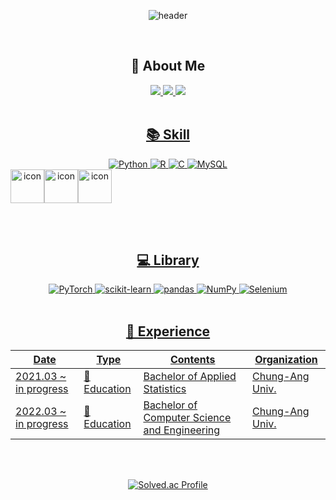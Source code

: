 <br><br>

<div align = "center">


![header](https://capsule-render.vercel.app/api?type=waving&color=d8bfd8&height=150&section=header&text=Welcome%20to%20Hyeyeon's%20Github%20👋&fontSize=30&animation=twinkling&fontColor=ffffff)

<br>

## 👻 About Me
<a href="hyeyeon0907.2e@gmail.com">
<img src="https://img.shields.io/badge/Gmail-EA4335.svg?style=flat-square&logo=Gmail&logoColor=white"/>
<a href="https://velog.io/@h_olv">
<img src="https://img.shields.io/badge/velog-11B48A?style=flat-square&logo=Vimeo&logoColor=white&link=https://velog.io/@h_olv"/>    
<a href="https://https://holv2e.tistory.com/">
<img src="https://img.shields.io/badge/Tistory-000000.svg?style=flat-square&logo=Tistory&logoColor=white"/>
<br><br>

## 📚 Skill
<img alt="Python" src ="https://img.shields.io/badge/Python-3776AB.svg?&style=flat-square&logo=Python&logoColor=white"/>
<img alt="R" src ="https://img.shields.io/badge/R-276DC3.svg?&style=flat-square&logo=R&logoColor=white"/>
<img alt="C" src ="https://img.shields.io/badge/C-A8B9CC.svg?&style=flat-square&logo=C&logoColor=white"/>
<img alt="MySQL" src ="https://img.shields.io/badge/mysql-4479A1.svg?&style=flat-square&logo=MySQL&logoColor=white"/>
<div style="display: flex; align-items: flex-start;">
    <img src="https://techstack-generator.vercel.app/python-icon.svg" alt="icon" width="54" height="54" />
    <img src="https://techstack-generator.vercel.app/mysql-icon.svg" alt="icon" width="54" height="54" />
    <img src="https://techstack-generator.vercel.app/github-icon.svg" alt="icon" width="54" height="54" />
</div>

<br><br>

## 💻 Library
<img alt="PyTorch" src ="https://img.shields.io/badge/PyTorch-EE4C2C.svg?&style=flat-square&logo=PyTorch&logoColor=white"/>
<img alt="scikit-learn" src ="https://img.shields.io/badge/scikit learn-F7931E.svg?&style=flat-square&logo=scikit-learn&logoColor=white"/>
<img alt="pandas" src ="https://img.shields.io/badge/pandas-150458.svg?&style=flat-square&logo=pandas&logoColor=white"/>
<img alt="NumPy" src ="https://img.shields.io/badge/NumPy-013243.svg?&style=flat-square&logo=NumPy&logoColor=white"/>
<img alt="Selenium" src ="https://img.shields.io/badge/Selenium-43B02A.svg?&style=flat-square&logo=Selenium&logoColor=white"/>
<br><br>



## 🚀 Experience

|Date|Type|Contents|Organization|
|-----------------|-----------------------|---------------------------------------------------------|----------------------|
|2021.03 ~ in progress|🏫 Education|Bachelor of Applied Statistics|Chung-Ang Univ.|
|2022.03 ~ in progress|🏫 Education|Bachelor of Computer Science and Engineering|Chung-Ang Univ.|



<br><br>

[![Solved.ac Profile](http://mazassumnida.wtf/api/generate_badge?boj=dlgpdus97)](https://solved.ac/dlgpdus97)

